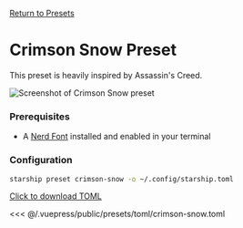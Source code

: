 [Return to Presets](./README.md#crimson-snow)

# Crimson Snow Preset

This preset is heavily inspired by Assassin's Creed.

![Screenshot of Crimson Snow preset](/presets/img/crimson-snow.png)

### Prerequisites

- A [Nerd Font](https://www.nerdfonts.com/) installed and enabled in your terminal

### Configuration

```sh
starship preset crimson-snow -o ~/.config/starship.toml
```

[Click to download TOML](/presets/toml/crimson-snow.toml)

<<< @/.vuepress/public/presets/toml/crimson-snow.toml
